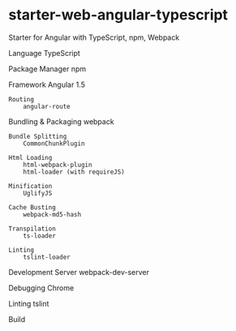 # starter-web-angular-typescript
Starter for Angular with TypeScript, npm, Webpack

Language
    TypeScript

Package Manager
    npm

Framework
    Angular 1.5

    Routing
        angular-route

Bundling & Packaging
    webpack
    
    Bundle Splitting
        CommonChunkPlugin
    
    Html Loading
        html-webpack-plugin
        html-loader (with requireJS)
    
    Minification
        UglifyJS
    
    Cache Busting
        webpack-md5-hash

    Transpilation
        ts-loader
    
    Linting
        tslint-loader

Development Server
    webpack-dev-server

Debugging
    Chrome

Linting
    tslint

Build
